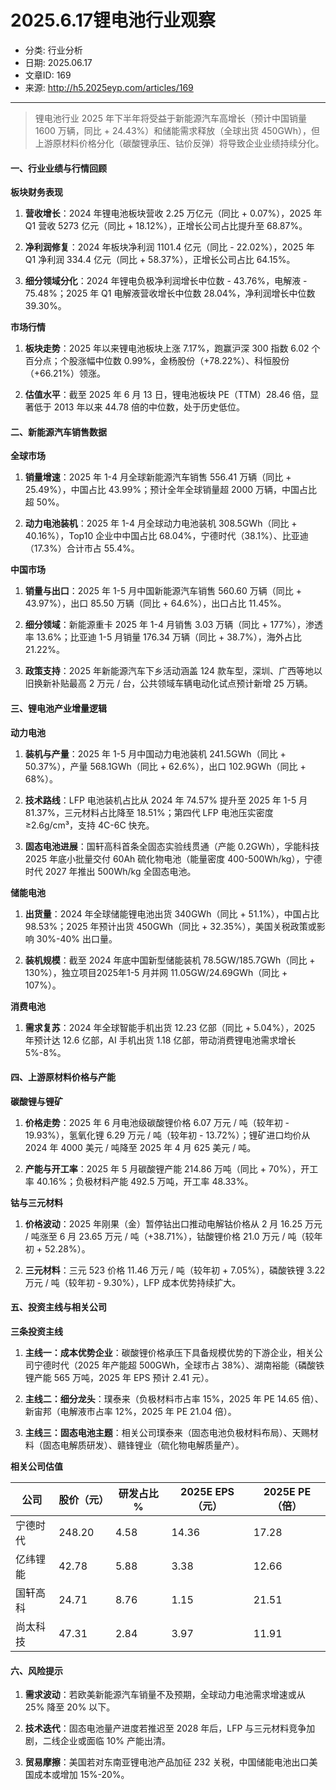 # 2025.6.17锂电池行业观察

- 分类: 行业分析
- 日期: 2025.06.17
- 文章ID: 169
- 来源: http://h5.2025eyp.com/articles/169

---

> 锂电池行业 2025 年下半年将受益于新能源汽车高增长（预计中国销量 1600 万辆，同比 + 24.43%）和储能需求释放（全球出货 450GWh），但上游原材料价格分化（碳酸锂承压、钴价反弹）将导致企业业绩持续分化。

#### **一、行业业绩与行情回顾**

**板块财务表现**

1. **营收增长**：2024 年锂电池板块营收 2.25 万亿元（同比 + 0.07%），2025 年 Q1 营收 5273 亿元（同比 + 18.12%），正增长公司占比提升至 68.87%。

2. **净利润修复**：2024 年板块净利润 1101.4 亿元（同比 - 22.02%），2025 年 Q1 净利润 334.4 亿元（同比 + 58.37%），正增长公司占比 64.15%。

3. **细分领域分化**：2024 年锂电负极净利润增长中位数 - 43.76%，电解液 - 75.48%；2025 年 Q1 电解液营收增长中位数 28.04%，净利润增长中位数 39.30%。

**市场行情**

1. **板块走势**：2025 年以来锂电池板块上涨 7.17%，跑赢沪深 300 指数 6.02 个百分点；个股涨幅中位数 0.99%，金杨股份（+78.22%）、科恒股份（+66.21%）领涨。

2. **估值水平**：截至 2025 年 6 月 13 日，锂电池板块 PE（TTM）28.46 倍，显著低于 2013 年以来 44.78 倍的中位数，处于历史低位。

#### **二、新能源汽车销售数据**

**全球市场**

1. **销量增速**：2025 年 1-4 月全球新能源汽车销售 556.41 万辆（同比 + 25.49%），中国占比 43.99%；预计全年全球销量超 2000 万辆，中国占比超 50%。

2. **动力电池装机**：2025 年 1-4 月全球动力电池装机 308.5GWh（同比 + 40.16%），Top10 企业中中国占比 68.04%，宁德时代（38.1%）、比亚迪（17.3%）合计市占 55.4%。

**中国市场**

1. **销量与出口**：2025 年 1-5 月中国新能源汽车销售 560.60 万辆（同比 + 43.97%），出口 85.50 万辆（同比 + 64.6%），出口占比 11.45%。

2. **细分领域**：新能源重卡 2025 年 1-4 月销售 3.03 万辆（同比 + 177%），渗透率 13.6%；比亚迪 1-5 月销量 176.34 万辆（同比 + 38.7%），海外占比 21.22%。

3. **政策支持**：2025 年新能源汽车下乡活动涵盖 124 款车型，深圳、广西等地以旧换新补贴最高 2 万元 / 台，公共领域车辆电动化试点预计新增 25 万辆。

#### **三、锂电池产业增量逻辑**

**动力电池**

1. **装机与产量**：2025 年 1-5 月中国动力电池装机 241.5GWh（同比 + 50.37%），产量 568.1GWh（同比 + 62.6%），出口 102.9GWh（同比 + 68%）。

2. **技术路线**：LFP 电池装机占比从 2024 年 74.57% 提升至 2025 年 1-5 月 81.37%，三元材料占比降至 18.51%；第四代 LFP 电池压实密度≥2.6g/cm³，支持 4C-6C 快充。

3. **固态电池进展**：国轩高科首条全固态实验线贯通（产能 0.2GWh），孚能科技 2025 年底小批量交付 60Ah 硫化物电池（能量密度 400-500Wh/kg），宁德时代 2027 年推出 500Wh/kg 全固态电池。

**储能电池**

1. **出货量**：2024 年全球储能锂电池出货 340GWh（同比 + 51.1%），中国占比 98.53%；2025 年预计出货 450GWh（同比 + 32.35%），美国关税政策或影响 30%-40% 出口量。

2. **装机规模**：截至 2024 年底中国新型储能装机 78.5GW/185.7GWh（同比 + 130%），独立项目2025年1-5 月并网 11.05GW/24.69GWh（同比 + 107%）。

**消费电池**

1. **需求复苏**：2024 年全球智能手机出货 12.23 亿部（同比 + 5.04%），2025 年预计达 12.6 亿部，AI 手机出货 1.18 亿部，带动消费锂电池需求增长 5%-8%。

#### **四、上游原材料价格与产能**

**碳酸锂与锂矿**

1. **价格走势**：2025 年 6 月电池级碳酸锂价格 6.07 万元 / 吨（较年初 - 19.93%），氢氧化锂 6.29 万元 / 吨（较年初 - 13.72%）；锂矿进口均价从 2024 年 4000 美元 / 吨降至 2025 年 4 月 625 美元 / 吨。

2. **产能与开工率**：2025 年 5 月碳酸锂产能 214.86 万吨（同比 + 70%），开工率 40.16%；负极材料产能 492.5 万吨，开工率 48.33%。

**钴与三元材料**

1. **价格波动**：2025 年刚果（金）暂停钴出口推动电解钴价格从 2 月 16.25 万元 / 吨涨至 6 月 23.65 万元 / 吨（+38.71%），钴酸锂价格 21.0 万元 / 吨（较年初 + 52.28%）。

2. **三元材料**：三元 523 价格 11.46 万元 / 吨（较年初 + 7.05%），磷酸铁锂 3.22 万元 / 吨（较年初 - 9.30%），LFP 成本优势持续扩大。

#### **五、投资主线与相关公司**

**三条投资主线**

1. **主线一：成本优势企业**：碳酸锂价格承压下具备规模优势的下游企业，相关公司宁德时代（2025 年产能超 500GWh，全球市占 38%）、湖南裕能（磷酸铁锂产能 565 万吨，2025 年 EPS 预计 2.41 元）。

2. **主线二：细分龙头**：璞泰来（负极材料市占率 15%，2025 年 PE 14.65 倍）、新宙邦（电解液市占率 12%，2025 年 PE 21.04 倍）。

3. **主线三：固态电池主题**：相关公司璞泰来（固态电池负极材料布局）、天赐材料（固态电解质研发）、赣锋锂业（硫化物电解质量产）。

**相关公司估值**

| **公司** | **股价（元）** | **研发占比 %** | **2025E EPS（元）** | **2025E PE（倍）** |
| --- | --- | --- | --- | --- |
| 宁德时代 | 248.20 | 4.58 | 14.36 | 17.28 |
| 亿纬锂能 | 42.78 | 5.88 | 3.38 | 12.66 |
| 国轩高科 | 24.71 | 8.76 | 1.15 | 21.51 |
| 尚太科技 | 47.31 | 2.84 | 3.97 | 11.91 |

#### **六、风险提示**

1. **需求波动**：若欧美新能源汽车销量不及预期，全球动力电池需求增速或从 25% 降至 20% 以下。

2. **技术迭代**：固态电池量产进度若推迟至 2028 年后，LFP 与三元材料竞争加剧，二线企业或面临 10% 产能出清。

3. **贸易摩擦**：美国若对东南亚锂电池产品加征 232 关税，中国储能电池出口美国成本或增加 15%-20%。
